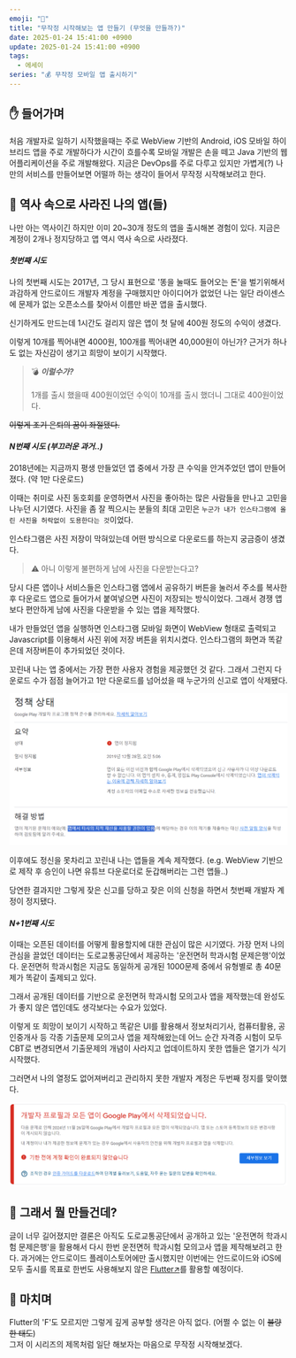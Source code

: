 ```yaml
---
emoji: "🦴"
title: "무작정 시작해보는 앱 만들기 (무엇을 만들까?)"
date: 2025-01-24 15:41:00 +0900
update: 2025-01-24 15:41:00 +0900
tags:
  - 에세이
series: "💰 무작정 모바일 앱 출시하기"
---
```


## ✋ 들어가며

처음 개발자로 일하기 시작했을때는 주로 WebView 기반의 Android, iOS 모바일 하이브리드 앱을 주로 개발하다가 시간이 흐를수록 모바일 개발은 손을 떼고 Java 기반의 웹어플리케이션을 주로 개발해왔다.
지금은 DevOps를 주로 다루고 있지만 가볍게(?) 나만의 서비스를 만들어보면 어떨까 하는 생각이 들어서 무작정 시작해보려고 한다. 

## 🫗 역사 속으로 사라진 나의 앱(들)

나만 아는 역사이긴 하지만 이미 20~30개 정도의 앱을 출시해본 경험이 있다. 지금은 계정이 2개나 정지당하고 앱 역시 역사 속으로 사라졌다. 

#### ***첫번째 시도***

나의 첫번째 시도는 2017년, 그 당시 표현으로 '똥을 눌때도 들어오는 돈'을 벌기위해서
과감하게 안드로이드 개발자 계정을 구매했지만 아이디어가 없었던 나는 일단 라이센스에 문제가 없는 오픈소스를 찾아서 이름만 바꾼 앱을 출시했다.

신기하게도 만드는데 1시간도 걸리지 않은 앱이 첫 달에 400원 정도의 수익이 생겼다. 

이렇게 10개를 찍어내면 4000원, 100개를 찍어내면 40,000원이 아닌가? 
근거가 하나도 없는 자신감이 생기고 희망이 보이기 시작했다. 

> 💣 ***이럴수가?***
> <br/><br/>
> 1개를 출시 했을때 400원이었던 수익이 10개를 출시 했더니 그대로 400원이었다.

~~이렇게 조기 은퇴의 꿈이 좌절됐다.~~

#### ***N번째 시도 (부끄러운 과거..)***

2018년에는 지금까지 평생 만들었던 앱 중에서 가장 큰 수익을 안겨주었던 앱이 만들어졌다. (약 1만 다운로드)

이때는 취미로 사진 동호회를 운영하면서 사진을 좋아하는 많은 사람들을 만나고 고민을 나누던 시기였다.
사진을 좀 잘 찍으시는 분들의 최대 고민은 `누군가 내가 인스타그램에 올린 사진을 허락없이 도용한다는 것`이었다.

인스타그램은 사진 저장이 막혀있는데 어떤 방식으로 다운로드를 하는지 궁금증이 생겼다.

> ⚠️ 아니 이렇게 불편하게 남에 사진을 다운받는다고?

당시 다른 앱이나 서비스들은 인스타그램 앱에서 공유하기 버튼을 눌러서 주소를 복사한 후 다운로드 앱으로 들어가서 붙여넣으면 사진이 저장되는 방식이었다.
그래서 경쟁 앱보다 편안하게 남에 사진을 다운받을 수 있는 앱을 제작했다.

내가 만들었던 앱을 실행하면 인스타그램 모바일 화면이 WebView 형태로 출력되고 Javascript를 이용해서 사진 위에 저장 버튼을 위치시켰다.
인스타그램의 화면과 똑같은데 저장버튼이 추가되었던 것이다. 

꼬린내 나는 앱 중에서는 가장 편한 사용자 경험을 제공했던 것 같다.
그래서 그런지 다운로드 수가 점점 늘어가고 1만 다운로드를 넘어섰을 때 누군가의 신고로 앱이 삭제됐다.

![](images/20250124_171458.png)

이후에도 정신을 못차리고 꼬린내 나는 앱들을 계속 제작했다. (e.g. WebView 기반으로 제작 후 승인이 나면 유튜브 다운로더로 둔갑해버리는 그런 앱들..)

당연한 결과지만 그렇게 잦은 신고를 당하고 잦은 이의 신청을 하면서 첫번째 개발자 계정이 정지됐다.

#### ***N+1번째 시도***

이때는 오픈된 데이터를 어떻게 활용할지에 대한 관심이 많은 시기였다.
가장 먼저 나의 관심을 끌었던 데이터는 도로교통공단에서 제공하는 '운전면허 학과시험 문제은행'이었다.
운전면허 학과시험은 지금도 동일하게 공개된 1000문제 중에서 유형별로 총 40문제가 똑같이 출제되고 있다.

그래서 공개된 데이터를 기반으로 운전면허 학과시험 모의고사 앱을 제작했는데 완성도가 좋지 않은 앱인데도 생각보다는 수요가 있었다.

이렇게 또 희망이 보이기 시작하고 똑같은 UI를 활용해서 정보처리기사, 컴퓨터활용, 공인중개사 등 각종 기출문제 모의고사 앱을 제작해왔는데
어느 순간 자격증 시험이 모두 CBT로 변경되면서 기출문제의 개념이 사라지고 업데이트하지 못한 앱들은 열기가 식기 시작했다.

그러면서 나의 열정도 없어져버리고 관리하지 못한 개발자 계정은 두번째 정지를 맞이했다.

![20250124_171057.png](images/20250124_171057.png)


## 👀 그래서 뭘 만들건데?

글이 너무 길어졌지만 결론은 아직도 도로교통공단에서 공개하고 있는 '운전면허 학과시험 문제은행'을 활용해서 다시 한번 운전면허 학과시험 모의고사 앱을 제작해보려고 한다.
과거에는 안드로이드 플레이스토어에만 출시했지만 이번에는 안드로이드와 iOS에 모두 출시를 목표로 한번도 사용해보지 않은 [Flutter↗](https://flutter.dev/)를 활용할 예정이다.

## 👋 마치며
Flutter의 'F'도 모르지만 그렇게 깊게 공부할 생각은 아직 없다. (어쩔 수 없는 이 ~~불량한 태도~~)
<br/>그저 이 시리즈의 제목처럼 일단 해보자는 마음으로 무작정 시작해보겠다.
